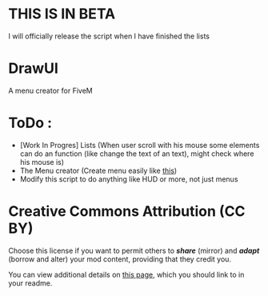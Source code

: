 # THIS IS IN BETA
I will officially release the script when I have finished the lists

# DrawUI
A menu creator for FiveM

# ToDo : 
- [Work In Progres] Lists (When user scroll with his mouse some elements can do an function (like change the text of an text), might check where his mouse is)
- The Menu creator (Create menu easily like [this](https://github.com/CritteRo/drawEditorV))
- Modify this script to do anything like HUD or more, not just menus


# Creative Commons Attribution (CC BY)

Choose this license if you want to permit others to **_share_** (mirror) and **_adapt_** (borrow and alter) your mod content, providing that they credit you.

You can view additional details on [this page](https://creativecommons.org/licenses/by/4.0/), which you should link to in your readme.
